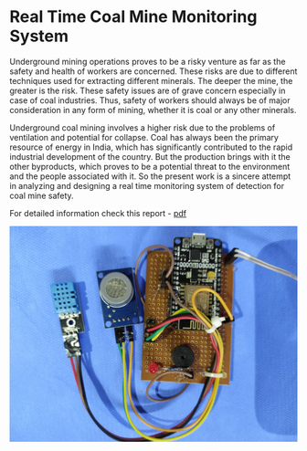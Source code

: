 # Real Time Coal Mine Monitoring System

Underground mining operations proves to be a risky venture as far as the safety and health of workers are concerned. These risks are due to different techniques used for extracting different minerals. The deeper the mine, the greater is the risk. These safety issues are of grave concern especially in case of coal industries. Thus, safety of workers should always be of major consideration in any form of mining, whether it is coal or any other minerals.

Underground coal mining involves a higher risk due to the problems of ventilation and potential for collapse. Coal has always been the primary resource of energy in India, which has significantly contributed to the rapid industrial development of the country. But the production brings with it the other byproducts, which proves to be a potential threat to the environment and the people associated with it. So the present work is a sincere attempt in analyzing and designing a real time monitoring system of detection for coal mine safety.

For detailed information check this report  -  [pdf](https://github.com/shrine2000/Real-Time-Coal-Mine-Monitoring-System/blob/master/coal%20mine%20introduction%20FINAL%20NW.pdf)

 ![Hardware](https://raw.githubusercontent.com/shrine2000/Real-Time-Coal-Mine-Monitoring-System/master/one.jpeg)
